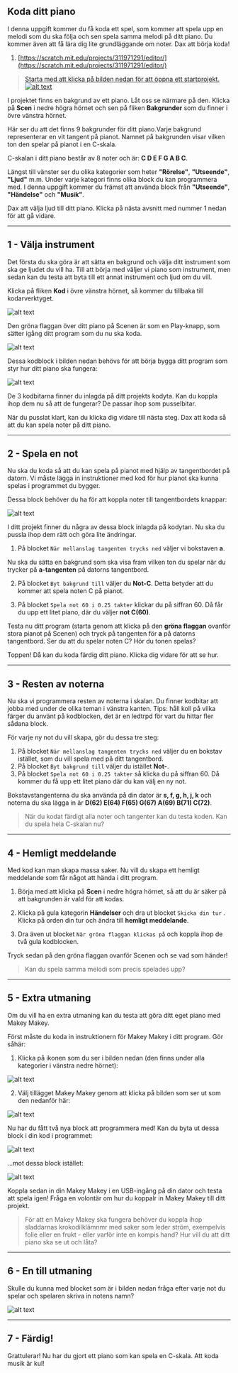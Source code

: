 ## Koda ditt piano
I denna uppgift kommer du få koda ett spel, som kommer att spela upp en melodi som du ska följa och sen spela samma melodi på ditt piano. Du kommer även att få lära dig lite grundläggande om noter. Dax att börja koda!

1. [https://scratch.mit.edu/projects/311971291/editor/](https://scratch.mit.edu/projects/311971291/editor/)

> <a href="https://scratch.mit.edu/projects/311971291/editor/">Starta med att klicka på bilden nedan för att öppna ett startprojekt.
![alt text](bilder/bild_piano_startbild.png)</a>

I projektet finns en bakgrund av ett piano. Låt oss se närmare på den. Klicka på **Scen** i nedre högra hörnet och sen på fliken **Bakgrunder** som du finner i övre vänstra hörnet. 

Här ser du att det finns 9 bakgrunder för ditt piano.Varje bakgrund representerar en vit tangent på pianot. Namnet på bakgrunden visar  vilken ton den spelar på pianot i en C-skala.

C-skalan i ditt piano består av 8 noter och är: **C D E F G A B C**.

Längst till vänster ser du olika kategorier som heter **"Rörelse"**, **"Utseende"**, **"Ljud"** m.m. Under varje kategori finns olika block du kan programmera med. I denna uppgift kommer du främst att använda block från **"Utseende"**, **"Händelse"** och **"Musik"**.

Dax att välja ljud till ditt piano. Klicka på nästa avsnitt med nummer 1 nedan för att gå vidare.

---

## 1 - Välja instrument

Det första du ska göra är att sätta en bakgrund och välja ditt instrument som ska ge ljudet du vill ha. Till att börja med väljer vi piano som instrument, men sedan kan du testa att byta till ett annat instrument och ljud om du vill. 

Klicka på fliken **Kod** i övre vänstra hörnet, så kommer du tillbaka till kodarverktyget. 

![alt text](bilder/bild_flik_kod.png)

Den gröna flaggan över ditt piano på Scenen är som en Play-knapp, som sätter igång ditt program som du nu ska koda.

![alt text](bilder/bild_grön_flagga.png)


Dessa kodblock i bilden nedan behövs för att börja bygga ditt program som styr hur ditt piano ska fungera:

![alt text](bilder/startblock.PNG)

De 3 kodbitarna finner du inlagda på ditt projekts kodyta. Kan du koppla ihop dem nu så att de fungerar? De passar ihop som pusselbitar.


När du pusslat klart, kan du klicka dig vidare till nästa steg. Dax att koda så att du kan spela noter på ditt piano.

---

## 2 - Spela en not

Nu ska du koda så att du kan spela på pianot med hjälp av tangentbordet på datorn. Vi måste lägga in instruktioner med kod för hur pianot ska kunna spelas i programmet du bygger. 

Dessa block behöver du ha för att koppla noter till tangentbordets knappar:

![alt text](bilder/spela-not-block.PNG)

I ditt projekt finner du några av dessa block inlagda på kodytan. Nu ska du pussla ihop dem rätt och göra lite ändringar. 

1. På blocket ``` När mellanslag tangenten trycks ned ``` väljer vi bokstaven **a**.

Nu ska du sätta en bakgrund som ska visa fram vilken ton du spelar när du trycker på **a-tangenten** på datorns tangentbord.

2. På blocket ``` Byt bakgrund till ``` väljer du **Not-C**. Detta betyder att du kommer att spela noten C på pianot.

3. På blocket ``` Spela not 60 i 0.25 takter ``` klickar du på siffran 60. Då får du upp ett litet piano, där du väljer **not C(60)**.

Testa nu ditt program (starta genom att klicka på den **gröna flaggan** ovanför stora pianot på Scenen) och tryck på tangenten för **a** på  datorns tangentbord. 
Ser du att du spelar noten C? Hör du tonen spelas?

Toppen! Då kan du koda färdig ditt piano. Klicka dig vidare för att se hur.

---

## 3 - Resten av noterna

Nu ska vi programmera resten av noterna i skalan. Du finner kodbitar att jobba med under de olika teman i vänstra kanten. Tips: håll koll på vilka färger du använt på kodblocken, det är en ledtrpd för vart du hittar fler sådana block.

För varje ny not du vill skapa, gör du dessa tre steg:

1. På blocket ``` När mellanslag tangenten trycks ned ``` väljer du en bokstav istället, som du vill spela med på ditt tangentbord.
2. På blocket ``` Byt bakgrund till ``` väljer du istället **Not-**.
3. På blocket ``` Spela not 60 i 0.25 takter ``` så klicka du på siffran 60. Då kommer du få upp ett litet piano där du kan välj en ny not.

Bokstavstangenterna du ska använda på din dator är **s, f, g, h, j, k** och noterna du ska lägga in är **D(62) E(64) F(65) G(67) A(69) B(71) C(72)**.	

> När du kodat färdigt alla noter och tangenter kan du testa koden. Kan du spela hela C-skalan nu?

---

## 4 - Hemligt meddelande
Med kod kan man skapa massa saker. Nu vill du skapa ett hemligt meddelande som får något att hända i ditt program. 

01. Börja med att klicka på **Scen** i nedre högra hörnet, så att du är säker på att bakgrunden är vald för att kodas. 

02. Klicka på gula kategorin **Händelser** och dra ut blocket ``` Skicka din tur ``` . Klicka på orden din tur och ändra till **hemligt meddelande**. 

03. Dra även ut blocket ``` När gröna flaggan klickas på ``` och koppla ihop de två gula kodblocken. 

Tryck sedan på den gröna flaggan ovanför Scenen och se vad som händer!

> Kan du spela samma melodi som precis spelades upp?

---

## 5 - Extra utmaning

Om du vill ha en extra utmaning kan du testa att göra ditt eget piano med Makey Makey.

Först måste du koda in instruktionern för Makey Makey i ditt program. Gör såhär:

01. Klicka på ikonen som du ser i bilden nedan (den finns under alla kategorier i vänstra nedre hörnet):

![alt text](bilder/fler-block.PNG)

02. Välj tillägget Makey Makey genom att klicka på bilden som ser ut som den nedanför här:

![alt text](bilder/makey-makey.PNG)

Nu har du fått två nya block att programmera med! Kan du byta ut dessa block i din kod i programmet:

![alt text](bilder/tangent-trycks-ned-block.PNG)

...mot dessa block istället:

![alt text](bilder/makey-block.PNG)

Koppla sedan in din Makey Makey i en USB-ingång på din dator och testa att spela igen! Fråga en volontär om hur du koppalr in Makey Makey till ditt projekt. 

> För att en Makey Makey ska fungera behöver du koppla ihop sladdarnas krokodilklämnmr med saker som leder ström, exempelvis folie eller en frukt - eller varför inte en kompis hand? Hur vill du att ditt piano ska se ut och låta?

---

## 6 - En till utmaning

Skulle du kunna med blocket som är i bilden nedan fråga efter varje not du spelar och spelaren skriva in notens namn?

![alt text](bilder/fraga-block.PNG)
 
---

## 7 - Färdig!

Grattulerar! Nu har du gjort ett piano som kan spela en C-skala. Att koda musik är kul!

